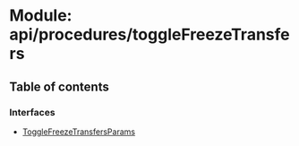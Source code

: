 # Module: api/procedures/toggleFreezeTransfers

## Table of contents

### Interfaces

- [ToggleFreezeTransfersParams](../wiki/api.procedures.toggleFreezeTransfers.ToggleFreezeTransfersParams)
